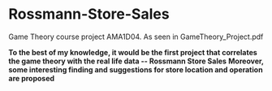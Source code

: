 # Rossmann-Store-Sales
Game Theory course project AMA1D04.
As seen in GameTheory_Project.pdf

**To the best of my knowledge, it would be the first project that correlates the game theory with the real life data -- Rossmann Store Sales**
**Moreover, some interesting finding and suggestions for store location and operation are proposed**
